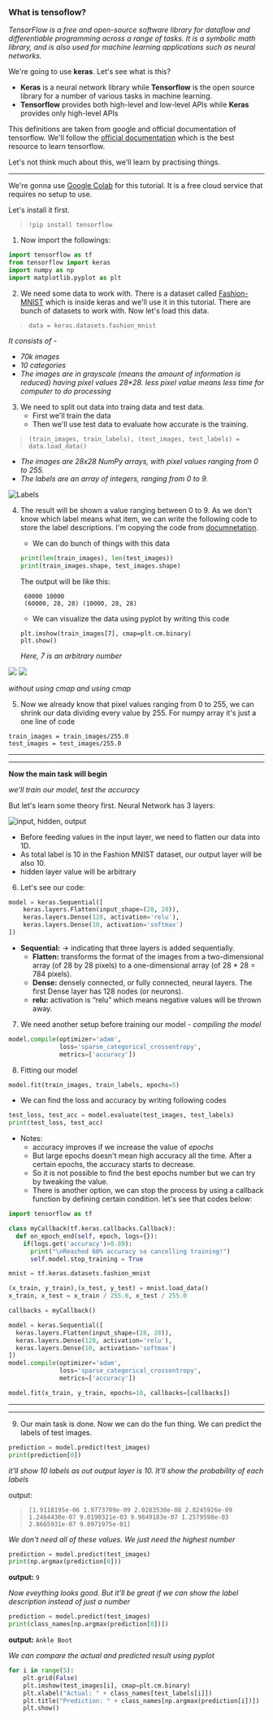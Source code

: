 <!-- Tensorflow basics -->

### What is tensoflow?

_TensorFlow is a free and open-source software library for dataflow and differentiable programming across a range of tasks. It is a symbolic math library, and is also used for machine learning applications such as neural networks._

We're going to use **keras**. Let's see what is this?

- **Keras** is a neural network library while **Tensorflow** is the open source library for a number of various tasks in machine learning.
- **Tensorflow** provides both high-level and low-level APIs while **Keras** provides only high-level APIs

This definitions are taken from google and official documentation of tensorflow. We'll follow the [official documentation](https://www.tensorflow.org/guide/keras "Learn keras") which is the best resource to learn tensorflow.

Let's not think much about this, we'll learn by practising things.

---

We're gonna use [Google Colab](https://colab.research.google.com/ "similar to Jupyter Notebook") for this tutorial. It is a free cloud service that requires no setup to use.

Let's install it first.

> `!pip install tensorflow`

1. Now import the followings:

```python
import tensorflow as tf
from tensorflow import keras
import numpy as np
import matplotlib.pyplot as plt
```

2. We need some data to work with. There is a dataset called [Fashion-MNIST](https://research.zalando.com/welcome/mission/research-projects/fashion-mnist/) which is inside keras and we'll use it in this tutorial. There are bunch of datasets to work with. Now let's load this data.

> `data = keras.datasets.fashion_mnist`

_It consists of -_

- _70k images_
- _10 categories_
- _The images are in grayscale (means the amount of information is reduced) having pixel values 28\*28. less pixel value means less time for computer to do processing_

3. We need to split out data into traing data and test data.
   - First we'll train the data
   - Then we'll use test data to evaluate how accurate is the training.

> `(train_images, train_labels), (test_images, test_labels) = data.load_data()`

- _The images are 28x28 NumPy arrays, with pixel values ranging from 0 to 255._
- _The labels are an array of integers, ranging from 0 to 9._

![Labels](https://miro.medium.com/max/1200/1*ogbAotjStIKLG4TyLzzDtQ.png)

4. The result will be shown a value ranging between 0 to 9. As we don't know which label means what item, we can write the following code to store the label descriptions. I'm copying the code from [documnetation](https://www.tensorflow.org/tutorials/keras/classification).

   - We can do bunch of things with this data

   ```python
   print(len(train_images), len(test_images))
   print(train_images.shape, test_images.shape)
   ```

   The output will be like this:

   ```
    60000 10000
    (60000, 28, 28) (10000, 28, 28)
   ```

   - We can visualize the data using pyplot by writing this code

   ```
   plt.imshow(train_images[7], cmap=plt.cm.binary)
   plt.show()
   ```

   _Here, 7 is an arbitrary number_

![](images/fashion-1.JPG)
![](images/fashion-1cmap.JPG)

_without using cmap and using cmap_

5. Now we already know that pixel values ranging from 0 to 255, we can shrink our data dividing every value by 255. For numpy array it's just a one line of code

```
train_images = train_images/255.0
test_images = test_images/255.0
```

---

---

**Now the main task will begin**

_we'll train our model, test the accuracy_

But let's learn some theory first. Neural Network has 3 layers:

![input, hidden, output](https://i.pinimg.com/originals/f8/0e/41/f80e4134dd5af815b29abe79415d5dba.png)

- Before feeding values in the input layer, we need to flatten our data into 1D.
- As total label is 10 in the Fashion MNIST dataset, our output layer will be also 10.
- hidden layer value will be arbitrary

6. Let's see our code:

```python
model = keras.Sequential([
    keras.layers.Flatten(input_shape=(28, 28)),
    keras.layers.Dense(128, activation='relu'),
    keras.layers.Dense(10, activation='softmax')
])
```

- **Sequential:** -> indicating that three layers is added sequentially.
  - **Flatten:** transforms the format of the images from a two-dimensional array (of 28 by 28 pixels) to a one-dimensional array (of 28 \* 28 = 784 pixels).
  - **Dense:** densely connected, or fully connected, neural layers. The first Dense layer has 128 nodes (or neurons).
  - **relu:** activation is “relu” which means negative values will be thrown away.

7. We need another setup before training our model - _compiling the model_

```python
model.compile(optimizer='adam',
              loss='sparse_categorical_crossentropy',
              metrics=['accuracy'])
```

8. Fitting our model

```python
model.fit(train_images, train_labels, epochs=5)
```

- We can find the loss and accuracy by writing following codes

```python
test_loss, test_acc = model.evaluate(test_images, test_labels)
print(test_loss, test_acc)
```

- Notes:
  - accuracy improves if we increase the value of _epochs_
  - But large epochs doesn't mean high accuracy all the time. After a certain epochs, the accuracy starts to decrease.
  - So it is not possible to find the best epochs number but we can try by tweaking the value.
  - There is another option, we can stop the process by using a callback function by defining certain condition. let's see that codes below:

```python
import tensorflow as tf

class myCallback(tf.keras.callbacks.Callback):
  def on_epoch_end(self, epoch, logs={}):
    if(logs.get('accuracy')>0.89):
      print("\nReached 60% accuracy so cancelling training!")
      self.model.stop_training = True

mnist = tf.keras.datasets.fashion_mnist

(x_train, y_train),(x_test, y_test) = mnist.load_data()
x_train, x_test = x_train / 255.0, x_test / 255.0

callbacks = myCallback()

model = keras.Sequential([
  keras.layers.Flatten(input_shape=(28, 28)),
  keras.layers.Dense(128, activation='relu'),
  keras.layers.Dense(10, activation='softmax')
])
model.compile(optimizer='adam',
              loss='sparse_categorical_crossentropy',
              metrics=['accuracy'])

model.fit(x_train, y_train, epochs=10, callbacks=[callbacks])
```

---

---

9. Our main task is done. Now we can do the fun thing. We can predict the labels of test images.

```python
prediction = model.predict(test_images)
print(prediction[0])
```

_it'll show 10 labels as out output layer is 10. It'll show the probability of each labels_

output:

> `[1.9118195e-06 1.9773709e-09 2.0283530e-08 2.8245926e-09 1.2464430e-07 9.0190321e-03 9.9849183e-07 1.2579598e-03 2.8665931e-07 9.8971975e-01]`

_We don't need all of these values. We just need the highest number_

```python
prediction = model.predict(test_images)
print(np.argmax(prediction[0]))
```

**output:** `9`

_Now eveything looks good. But it'll be great if we can show the label description instead of just a number_

```python
prediction = model.predict(test_images)
print(class_names[np.argmax(prediction[0])])
```

**output:** `Ankle Boot`

_We can compare the actual and predicted result using pyplot_

```python
for i in range(5):
    plt.grid(False)
    plt.imshow(test_images[i], cmap=plt.cm.binary)
    plt.xlabel("Actual: " + class_names[test_labels[i]])
    plt.title("Prediction: " + class_names[np.argmax(prediction[i])])
    plt.show()
```
